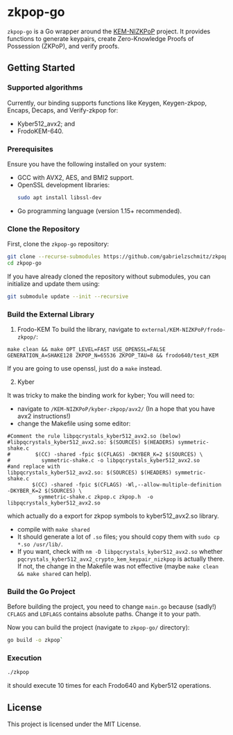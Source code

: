 # zkpop-go

`zkpop-go` is a Go wrapper around the 
[KEM-NIZKPoP](https://github.com/Chair-for-Security-Engineering/KEM-NIZKPoP)
project. It provides functions to generate keypairs, create Zero-Knowledge
Proofs of Possession (ZKPoP), and verify proofs.

## Getting Started

### Supported algorithms

Currently, our binding supports functions like Keygen, Keygen-zkpop, Encaps, Decaps, and Verify-zkpop for:
- Kyber512_avx2; and
- FrodoKEM-640.

### Prerequisites

Ensure you have the following installed on your system:
- GCC with AVX2, AES, and BMI2 support.
- OpenSSL development libraries:
  ```bash
  sudo apt install libssl-dev
  ```
- Go programming language (version 1.15+ recommended).

### Clone the Repository

First, clone the `zkpop-go` repository:

```bash
git clone --recurse-submodules https://github.com/gabrielzschmitz/zkpop-go.git
cd zkpop-go
```

If you have already cloned the repository without submodules, you can initialize and update them using:

```bash
git submodule update --init --recursive
```

### Build the External Library

1. Frodo-KEM
To build the library, navigate to `external/KEM-NIZKPoP/frodo-zkpop/`:

`make clean && make OPT_LEVEL=FAST USE_OPENSSL=FALSE GENERATION_A=SHAKE128 ZKPOP_N=65536 ZKPOP_TAU=8 && frodo640/test_KEM`

If you are going to use openssl, just do a `make` instead.

2. Kyber

It was tricky to make the binding work for kyber; You will need to:

- navigate to `/KEM-NIZKPoP/kyber-zkpop/avx2/` (In a hope that you have avx2 instructions!)
- change the Makefile using some editor:
```
#Comment the rule libpqcrystals_kyber512_avx2.so (below)
#libpqcrystals_kyber512_avx2.so: $(SOURCES) $(HEADERS) symmetric-shake.c
#        $(CC) -shared -fpic $(CFLAGS) -DKYBER_K=2 $(SOURCES) \
#          symmetric-shake.c -o libpqcrystals_kyber512_avx2.so
#and replace with
libpqcrystals_kyber512_avx2.so: $(SOURCES) $(HEADERS) symmetric-shake.c
        $(CC) -shared -fpic $(CFLAGS) -Wl,--allow-multiple-definition -DKYBER_K=2 $(SOURCES) \
          symmetric-shake.c zkpop.c zkpop.h  -o libpqcrystals_kyber512_avx2.so 

```
which actually do a export for zkpop symbols to kyber512_avx2.so library.
- compile with `make shared`
- It should generate a lot of `.so` files; you should copy them with `sudo cp *.so /usr/lib/`.
- If you want, check with `nm -D libpqcrystals_kyber512_avx2.so` whether `pqcrystals_kyber512_avx2_crypto_kem_keypair_nizkpop` is actually there. If not, the change in the Makefile was not effective (maybe `make clean && make shared`  can help).


### Build the Go Project

Before building the project, you need to change `main.go` because (sadly!) `CFLAGS` and `LDFLAGS` contains absolute paths. Change it to your path.

Now you can build the project (navigate to `zkpop-go/` directory):

```bash
go build -o zkpop`
```

### Execution

```bash
./zkpop
```

it should execute 10 times for each Frodo640 and Kyber512 operations.


## License

This project is licensed under the MIT License.
